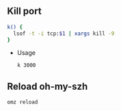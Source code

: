 ## Kill port

```bash
k() {
  lsof -t -i tcp:$1 | xargs kill -9
}
```

- Usage

  ```
  k 3000
  ```

## Reload oh-my-szh

```
omz reload
```
